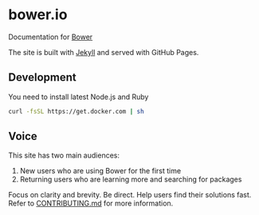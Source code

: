 # bower.io

Documentation for [Bower](https://bower.io)

The site is built with [Jekyll](http://jekyllrb.com) and served with GitHub Pages.

## Development

You need to install latest  Node.js and Ruby

``` bash
curl -fsSL https://get.docker.com | sh
```

## Voice

This site has two main audiences:

1. New users who are using Bower for the first time
2. Returning users who are learning more and searching for packages

Focus on clarity and brevity. Be direct. Help users find their solutions fast. Refer to [CONTRIBUTING.md](https://github.com/bower/bower.github.io/blob/master/CONTRIBUTING.md) for more information.
